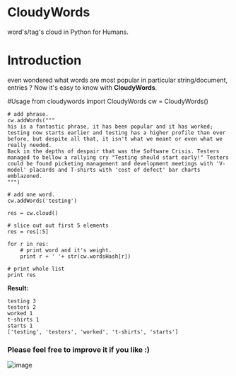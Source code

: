 # CloudyWords
word's/tag's cloud in Python for Humans.

# Introduction
even wondered what words are most popular in particular string/document, entries ?
Now it's easy to know with **CloudyWords**.

#Usage
    from cloudywords import CloudyWords
    cw = CloudyWords()

    # add phrase.
    cw.addWords("""
    his is a fantastic phrase, it has been popular and it has worked; testing now starts earlier and testing has a higher profile than ever before, but despite all that, it isn't what we meant or even what we really needed.
    Back in the depths of despair that was the Software Crisis. Testers managed to bellow a rallying cry "Testing should start early!" Testers could be found picketing management and development meetings with 'V-model' placards and T-shirts with 'cost of defect' bar charts emblazoned.
    """)

    # add one word.
    cw.addWords('testing')

    res = cw.cloud()

    # slice out out first 5 elements
    res = res[:5]

    for r in res:
        # print word and it's weight.
        print r + ' '+ str(cw.wordsHash[r])

    # print whole list
    print res

**Result:**

    testing 3
    testers 2
	worked 1
	t-shirts 1
	starts 1
	['testing', 'testers', 'worked', 't-shirts', 'starts']

### Please feel free to improve it if you like :)

![image](http://img193.imageshack.us/img193/5605/tumblrlznr805hcb1r3zat8.png)